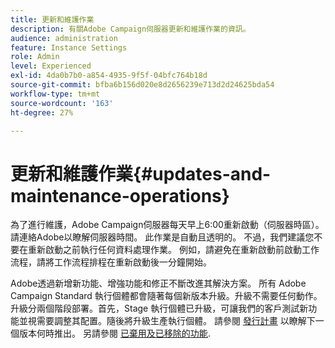 ```yaml
---
title: 更新和維護作業
description: 有關Adobe Campaign伺服器更新和維護作業的資訊。
audience: administration
feature: Instance Settings
role: Admin
level: Experienced
exl-id: 4da0b7b0-a854-4935-9f5f-04bfc764b18d
source-git-commit: bfba6b156d020e8d2656239e713d2d24625bda54
workflow-type: tm+mt
source-wordcount: '163'
ht-degree: 27%

---
```


# 更新和維護作業{#updates-and-maintenance-operations}

為了進行維護，Adobe Campaign伺服器每天早上6:00重新啟動（伺服器時區）。 請連絡Adobe以瞭解伺服器時間。 此作業是自動且透明的。 不過，我們建議您不要在重新啟動之前執行任何資料處理作業。 例如，請避免在重新啟動前啟動工作流程，請將工作流程排程在重新啟動後一分鐘開始。

Adobe透過新增新功能、增強功能和修正不斷改進其解決方案。 所有 Adobe Campaign Standard 執行個體都會隨著每個新版本升級。升級不需要任何動作。 升級分兩個階段部署。首先，Stage 執行個體已升級，可讓我們的客戶測試新功能並視需要調整其配置。隨後將升級生產執行個體。 請參閱 [發行計畫](https://helpx.adobe.com/tw/campaign/kb/acs-release-planning.html) 以瞭解下一個版本何時推出。 另請參閱 [已棄用及已移除的功能](../../rn/using/deprecated-features.md).

